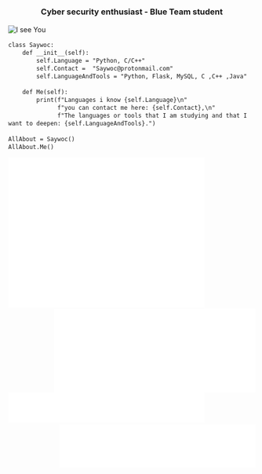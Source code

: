 <h3 align = "center">Cyber security enthusiast - Blue Team student</h3>
<p>
	<a>
		<img align="center" src="I_see_you.gif" alt="I see You" width = "200">
		</a>	
</p>

```Py
class Saywoc:
    def __init__(self):
        self.Language = "Python, C/C++"
        self.Contact =  "Saywoc@protonmail.com"
        self.LanguageAndTools = "Python, Flask, MySQL, C ,C++ ,Java"
	
    def Me(self):
        print(f"Languages i know {self.Language}\n"
              f"you can contact me here: {self.Contact},\n"
              f"The languages or tools that I am studying and that I want to deepen: {self.LanguageAndTools}.")
	      
AllAbout = Saywoc()
AllAbout.Me()
```
<p>
	<a>
        	<img src="github-metrics.svg" alt="Metrics" width = "400">
		<img align= "right" src="/metrics.plugin.isocalendar.svg" alt="Metrics" width = "410">		
    		</a>
	<a>
		<img src="/metrics.plugin.topics.icons.svg" alt="Metrics" width = "400">
    		<img align= "right" src="/metrics.plugin.languages.details.svg" alt="Metrics"  width = "400">    
		</a>
</p>
